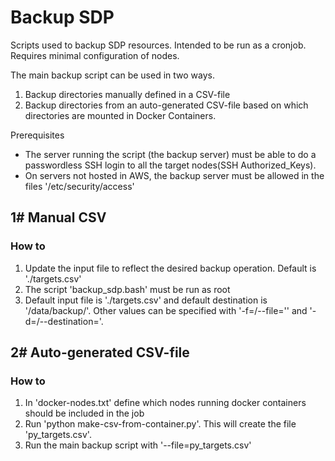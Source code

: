 # Backup SDP
Scripts used to backup SDP resources. Intended to be run as a cronjob. Requires minimal configuration of nodes.

The main backup script can be used in two ways.
1. Backup directories manually defined in a CSV-file
2. Backup directories from an auto-generated CSV-file based on which directories are mounted in Docker Containers.

Prerequisites
* The server running the script (the backup server) must be able to do a passwordless SSH login to all the target nodes(SSH Authorized_Keys).
* On servers not hosted in AWS, the backup server must be allowed in the files '/etc/security/access'

## 1# Manual CSV
### How to
1. Update the input file to reflect the desired backup operation. Default is './targets.csv' 
2. The script 'backup_sdp.bash' must be run as root
3. Default input file is './targets.csv' and default destination is '/data/backup/'. Other values can be specified with '-f=/--file='' and '-d=/--destination='.

## 2# Auto-generated CSV-file
### How to
1. In 'docker-nodes.txt' define which nodes running docker containers should be included in the job
2. Run 'python make-csv-from-container.py'. This will create the file 'py_targets.csv'.
3. Run the main backup script with '--file=py_targets.csv'